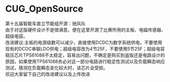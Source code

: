 # CUG_OpenSource
第十五届智能车直立节能组开源：驰风队  
由于对这版硬件设计不是很满意，便在这里开源了比赛所用的主板、电磁传感器、超级电容。  
改进建议:主板的电源级数可以减少，直接使用DCDC为数字系统供电，不要使用现有的DCDC串联LDO供电；超级电容改为4节25F，不要使用5节25F；超级电容稳压芯片TPS61088不太稳定，容易出问题，不确定是购买到盗版还是电路设计的原因，如果使用TPS61088务必对这一部分电路进行稳定性测试以及负载瞬态响应测试，猜测在负载瞬态变化较大时，该芯片会受损。  
欢迎大家留下自己的改进建议以及上传改进
